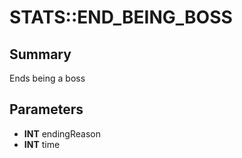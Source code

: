 # STATS::END_BEING_BOSS

## Summary
Ends being a boss

## Parameters
* **INT** endingReason
* **INT** time
